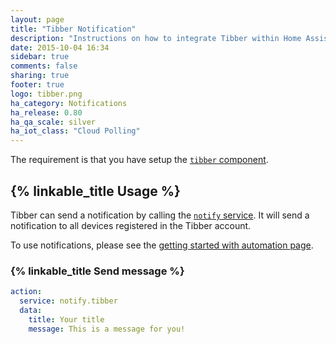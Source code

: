 ```yaml
---
layout: page
title: "Tibber Notification"
description: "Instructions on how to integrate Tibber within Home Assistant."
date: 2015-10-04 16:34
sidebar: true
comments: false
sharing: true
footer: true
logo: tibber.png
ha_category: Notifications
ha_release: 0.80
ha_qa_scale: silver
ha_iot_class: "Cloud Polling"
---
```


The requirement is that you have setup the [`tibber` component](/components/tibber/).

## {% linkable_title Usage %}

Tibber can send a notification by calling the [`notify` service](/components/notify/). It will send a notification to all devices registered in the Tibber account. 

To use notifications, please see the [getting started with automation page](/getting-started/automation/).

### {% linkable_title Send message %}

```yaml
action:
  service: notify.tibber
  data:
    title: Your title
    message: This is a message for you!
```

